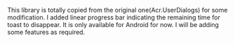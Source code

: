 This library is totally copied from the original one(Acr.UserDialogs) for some modification.
I added linear progress bar indicating the remaining time for toast to disappear.
It is only available for Android for now. I will be adding some features as required.
